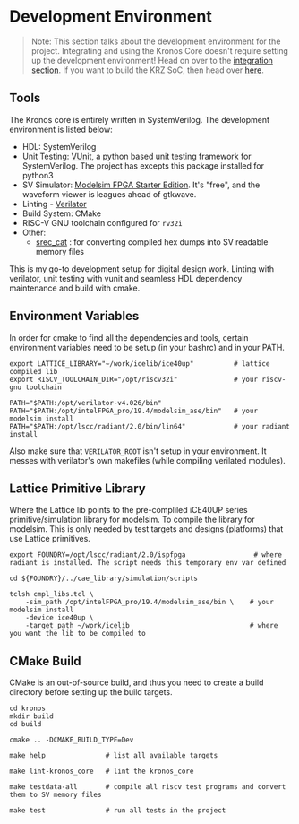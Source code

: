 # Development Environment

> Note: This section talks about the development environment for the project. Integrating and using the Kronos Core doesn't require setting up the development environment! Head on over to the [integration section](integration.md). If you want to build the KRZ SoC, then head over [here](krz_soc.md).

## Tools
The Kronos core is entirely written in SystemVerilog. The development environment is listed below:

- HDL: SystemVerilog
- Unit Testing: [VUnit](https://vunit.github.io/), a python based unit testing framework for SystemVerilog. The project has excepts this package installed for python3
- SV Simulator: [Modelsim FPGA Starter Edition](https://www.intel.com/content/www/us/en/software/programmable/quartus-prime/model-sim.html). It's "free", and the waveform viewer is leagues ahead of gtkwave.
- Linting - [Verilator](https://www.veripool.org/wiki/verilator)
- Build System: CMake
- RISC-V GNU toolchain configured for `rv32i`
- Other: 
    * [srec_cat](http://srecord.sourceforge.net/man/man1/srec_cat.html) : for converting compiled hex dumps into SV readable memory files

This is my go-to development setup for digital design work. Linting with verilator, unit testing with vunit and seamless HDL dependency maintenance and build with cmake.

## Environment Variables
In order for cmake to find all the dependencies and tools, certain environment variables need to be setup (in your bashrc) and in your PATH.

```
export LATTICE_LIBRARY="~/work/icelib/ice40up"          # lattice compiled lib
export RISCV_TOOLCHAIN_DIR="/opt/riscv32i"              # your riscv-gnu toolchain

PATH="$PATH:/opt/verilator-v4.026/bin"
PATH="$PATH:/opt/intelFPGA_pro/19.4/modelsim_ase/bin"   # your modelsim install
PATH="$PATH:/opt/lscc/radiant/2.0/bin/lin64"            # your radiant install
```

Also make sure that `VERILATOR_ROOT` isn't setup in your environment. It messes with verilator's own makefiles (while compiling verilated modules).


## Lattice Primitive Library
Where the Lattice lib points to the pre-compliled iCE40UP series primitive/simulation library for modelsim. To compile the library for modelsim. This is only needed by test targets and designs (platforms) that use Lattice primitives.

```    
export FOUNDRY=/opt/lscc/radiant/2.0/ispfpga                 # where radiant is installed. The script needs this temporary env var defined

cd ${FOUNDRY}/../cae_library/simulation/scripts              

tclsh cmpl_libs.tcl \
    -sim_path /opt/intelFPGA_pro/19.4/modelsim_ase/bin \    # your modelsim install
    -device ice40up \
    -target_path ~/work/icelib                              # where you want the lib to be compiled to

```


## CMake Build
CMake is an out-of-source build, and thus you need to create a build directory before setting up the build targets.
```
cd kronos
mkdir build
cd build

cmake .. -DCMAKE_BUILD_TYPE=Dev

make help               # list all available targets

make lint-kronos_core   # lint the kronos_core

make testdata-all       # compile all riscv test programs and convert them to SV memory files

make test               # run all tests in the project

```
